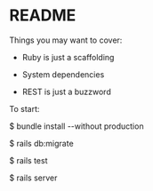 # README

Things you may want to cover:

* Ruby is just a scaffolding

* System dependencies

* REST is just a buzzword

To start:

$ bundle install --without production

$ rails db:migrate

$ rails test

$ rails server